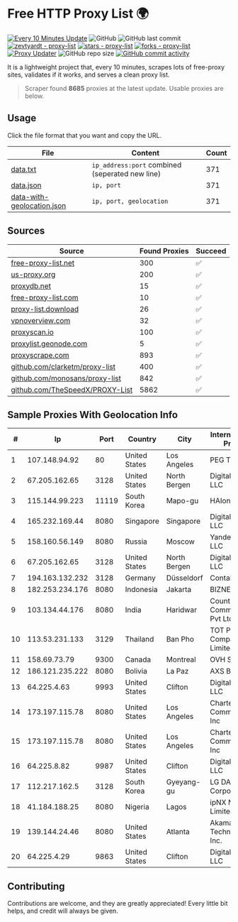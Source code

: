
# Free HTTP Proxy List 🌍

[![Every 10 Minutes Update](https://github.com/mertguvencli/http-proxy-list/actions/workflows/main.yml/badge.svg?branch=main)](https://github.com/mertguvencli/http-proxy-list/actions/workflows/main.yml)
![GitHub](https://img.shields.io/github/license/mertguvencli/http-proxy-list)
![GitHub last commit](https://img.shields.io/github/last-commit/mertguvencli/http-proxy-list)
[![zevtyardt - proxy-list](https://img.shields.io/static/v1?label=zevtyardt&message=proxy-list&color=blue&logo=github)](https://github.com/zevtyardt/proxy-list "Go to GitHub repo")
[![stars - proxy-list](https://img.shields.io/github/stars/zevtyardt/proxy-list?style=social)](https://github.com/zevtyardt/proxy-list)
[![forks - proxy-list](https://img.shields.io/github/forks/zevtyardt/proxy-list?style=social)](https://github.com/zevtyardt/proxy-list)
[![Proxy Updater](https://github.com/zevtyardt/proxy-list/workflows/Proxy%20Updater/badge.svg)](https://github.com/zevtyardt/proxy-list/actions?query=workflow:"Proxy+Updater")
![GitHub repo size](https://img.shields.io/github/repo-size/zevtyardt/proxy-list)
[![GitHub commit activity](https://img.shields.io/github/commit-activity/m/zevtyardt/proxy-list?logo=commits)](https://github.com/zevtyardt/proxy-list/commits/main)

It is a lightweight project that, every 10 minutes, scrapes lots of free-proxy sites, validates if it works, and serves a clean proxy list.

> Scraper found **8685** proxies at the latest update. Usable proxies are below.

## Usage

Click the file format that you want and copy the URL.

|File|Content|Count|
|----|-------|-----|
|[data.txt](https://raw.githubusercontent.com/mertguvencli/http-proxy-list/main/proxy-list/data.txt)|`ip_address:port` combined (seperated new line)|371|
|[data.json](https://raw.githubusercontent.com/mertguvencli/http-proxy-list/main/proxy-list/data.json)|`ip, port`|371|
|[data-with-geolocation.json](https://raw.githubusercontent.com/mertguvencli/http-proxy-list/main/proxy-list/data-with-geolocation.json)|`ip, port, geolocation`|371|

## Sources

|Source|Found Proxies|Succeed|
|------|-------------|-------|
|[free-proxy-list.net](https://free-proxy-list.net)|300|✅|
|[us-proxy.org](https://www.us-proxy.org)|200|✅|
|[proxydb.net](http://proxydb.net)|15|✅|
|[free-proxy-list.com](https://free-proxy-list.com/?page=&port=&type%5B%5D=http&type%5B%5D=https&up_time=0&search=Search)|10|✅|
|[proxy-list.download](https://www.proxy-list.download/HTTP)|26|✅|
|[vpnoverview.com](https://vpnoverview.com/privacy/anonymous-browsing/free-proxy-servers)|32|✅|
|[proxyscan.io](https://www.proxyscan.io)|100|✅|
|[proxylist.geonode.com](https://proxylist.geonode.com/api/proxy-list?limit=300&page=1&sort_by=lastChecked&sort_type=desc&protocols=http,https)|5|✅|
|[proxyscrape.com](https://api.proxyscrape.com/v2/?request=displayproxies&protocol=http&timeout=10000&country=all&ssl=all&anonymity=all)|893|✅|
|[github.com/clarketm/proxy-list](https://raw.githubusercontent.com/clarketm/proxy-list/master/proxy-list-raw.txt)|400|✅|
|[github.com/monosans/proxy-list](https://raw.githubusercontent.com/monosans/proxy-list/main/proxies/http.txt)|842|✅|
|[github.com/TheSpeedX/PROXY-List](https://raw.githubusercontent.com/TheSpeedX/PROXY-List/master/http.txt)|5862|✅|


## Sample Proxies With Geolocation Info

|#|Ip|Port|Country|City|Internet Service Provider|
|-|--|----|-------|----|-------------------------|
|1|107.148.94.92|80|United States|Los Angeles|PEG TECH INC|
|2|67.205.162.65|3128|United States|North Bergen|DigitalOcean, LLC|
|3|115.144.99.223|11119|South Korea|Mapo-gu|HAIonNet|
|4|165.232.169.44|8080|Singapore|Singapore|DigitalOcean, LLC|
|5|158.160.56.149|8080|Russia|Moscow|Yandex.Cloud LLC|
|6|67.205.162.65|3128|United States|North Bergen|DigitalOcean, LLC|
|7|194.163.132.232|3128|Germany|Düsseldorf|Contabo GmbH|
|8|182.253.234.176|8080|Indonesia|Jakarta|BIZNET|
|9|103.134.44.176|8080|India|Haridwar|Countrylink Communiction Pvt Ltd|
|10|113.53.231.133|3129|Thailand|Ban Pho|TOT Public Company Limited|
|11|158.69.73.79|9300|Canada|Montreal|OVH SAS|
|12|186.121.235.222|8080|Bolivia|La Paz|AXS Bolivia S. A.|
|13|64.225.4.63|9993|United States|Clifton|DigitalOcean, LLC|
|14|173.197.115.78|8080|United States|Los Angeles|Charter Communications Inc|
|15|173.197.115.78|8080|United States|Los Angeles|Charter Communications Inc|
|16|64.225.8.82|9987|United States|Clifton|DigitalOcean, LLC|
|17|112.217.162.5|3128|South Korea|Gyeyang-gu|LG DACOM Corporation|
|18|41.184.188.25|8080|Nigeria|Lagos|ipNX Nigeria Limited|
|19|139.144.24.46|8080|United States|Atlanta|Akamai Technologies, Inc.|
|20|64.225.4.29|9863|United States|Clifton|DigitalOcean, LLC|



## Contributing

Contributions are welcome, and they are greatly appreciated! Every
little bit helps, and credit will always be given.

